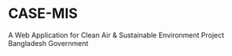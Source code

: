 # CASE-MIS
A Web Application for Clean Air &amp; Sustainable Environment Project Bangladesh Government
